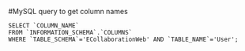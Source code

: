 #MySQL query to get column names
```
SELECT `COLUMN_NAME` 
FROM `INFORMATION_SCHEMA`.`COLUMNS` 
WHERE `TABLE_SCHEMA`='ECollaborationWeb' AND `TABLE_NAME`='User';
```
